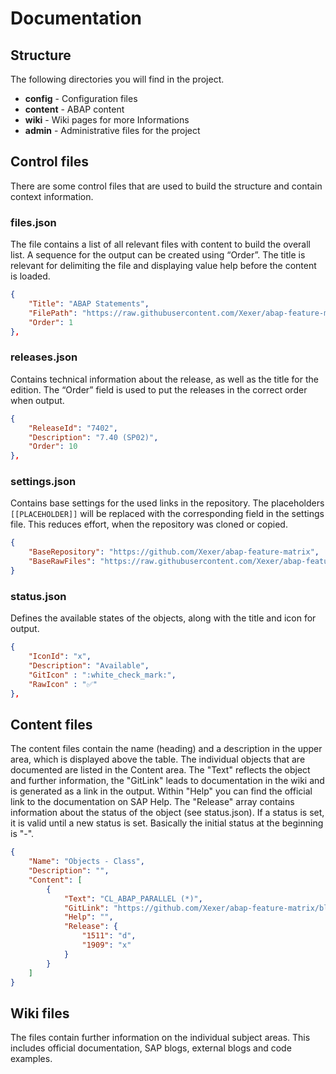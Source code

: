 # Documentation

## Structure
The following directories you will find in the project.

- **config** - Configuration files
- **content** - ABAP content
- **wiki** - Wiki pages for more Informations
- **admin** - Administrative files for the project

## Control files
There are some control files that are used to build the structure and contain context information.

### files.json
The file contains a list of all relevant files with content to build the overall list. A sequence for the output can be created using “Order”. The title is relevant for delimiting the file and displaying value help before the content is loaded.

```JSON
{
    "Title": "ABAP Statements",
    "FilePath": "https://raw.githubusercontent.com/Xexer/abap-feature-matrix/main/content/abap-statements.json",
    "Order": 1
},
```

### releases.json
Contains technical information about the release, as well as the title for the edition. The “Order” field is used to put the releases in the correct order when output.

```JSON
{
    "ReleaseId": "7402",
    "Description": "7.40 (SP02)",
    "Order": 10
},
```

### settings.json
Contains base settings for the used links in the repository. The placeholders ``[[PLACEHOLDER]]`` will be replaced with the corresponding field in the settings file. This reduces effort, when the repository was cloned or copied.

```JSON
{
    "BaseRepository": "https://github.com/Xexer/abap-feature-matrix",
    "BaseRawFiles": "https://raw.githubusercontent.com/Xexer/abap-feature-matrix"
}
```

### status.json
Defines the available states of the objects, along with the title and icon for output.

```JSON
{           
    "IconId": "x",
    "Description": "Available",
    "GitIcon" : ":white_check_mark:",
    "RawIcon" : "✅"
},
```

## Content files
The content files contain the name (heading) and a description in the upper area, which is displayed above the table. The individual objects that are documented are listed in the Content area. The "Text" reflects the object and further information, the "GitLink" leads to documentation in the wiki and is generated as a link in the output. Within "Help" you can find the official link to the documentation on SAP Help. The "Release" array contains information about the status of the object (see status.json). If a status is set, it is valid until a new status is set. Basically the initial status at the beginning is "-".

```JSON
{
    "Name": "Objects - Class",
    "Description": "",
    "Content": [
        {
            "Text": "CL_ABAP_PARALLEL (*)",
            "GitLink": "https://github.com/Xexer/abap-feature-matrix/blob/main/wiki/objects.md#cl_abap_parallel",
            "Help": "",
            "Release": {
                "1511": "d",
                "1909": "x"
            }
        }
    ]
}
```

## Wiki files
The files contain further information on the individual subject areas. This includes official documentation, SAP blogs, external blogs and code examples.